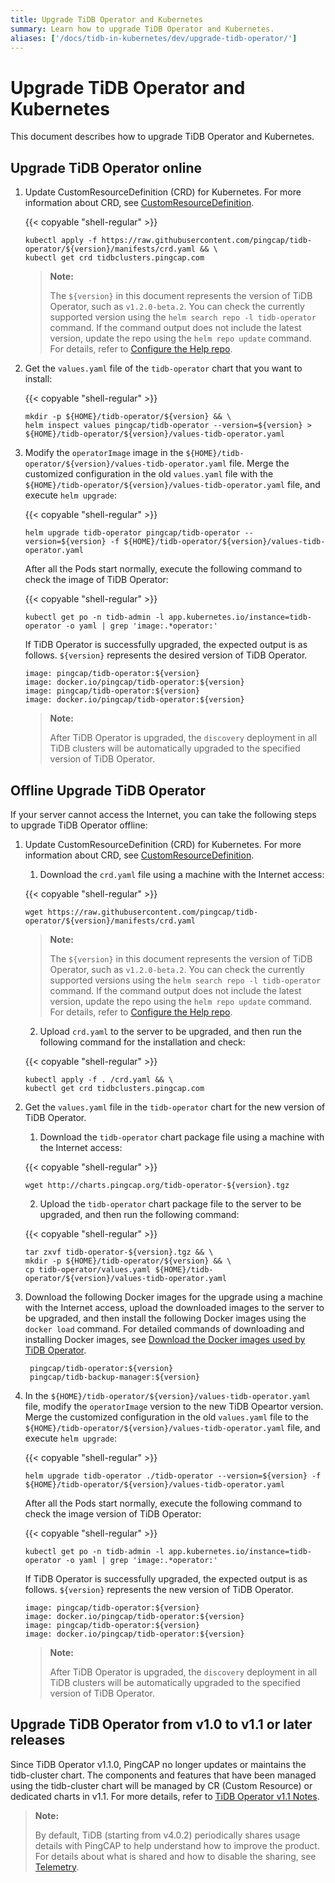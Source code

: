 ```yaml
---
title: Upgrade TiDB Operator and Kubernetes
summary: Learn how to upgrade TiDB Operator and Kubernetes.
aliases: ['/docs/tidb-in-kubernetes/dev/upgrade-tidb-operator/']
---
```


# Upgrade TiDB Operator and Kubernetes

This document describes how to upgrade TiDB Operator and Kubernetes.

## Upgrade TiDB Operator online

1. Update CustomResourceDefinition (CRD) for Kubernetes. For more information about CRD, see [CustomResourceDefinition](https://kubernetes.io/docs/tasks/access-kubernetes-api/custom-resources/custom-resource-definitions/).

    {{< copyable "shell-regular" >}}

    ```shell
    kubectl apply -f https://raw.githubusercontent.com/pingcap/tidb-operator/${version}/manifests/crd.yaml && \
    kubectl get crd tidbclusters.pingcap.com
    ```

    > **Note:**
    >
    > The `${version}` in this document represents the version of TiDB Operator, such as `v1.2.0-beta.2`. You can check the currently supported version using the `helm search repo -l tidb-operator` command.
    > If the command output does not include the latest version, update the repo using the `helm repo update` command. For details, refer to [Configure the Help repo](tidb-toolkit.md#configure-the-helm-repo).

2. Get the `values.yaml` file of the `tidb-operator` chart that you want to install:

    {{< copyable "shell-regular" >}}

    ```shell
    mkdir -p ${HOME}/tidb-operator/${version} && \
    helm inspect values pingcap/tidb-operator --version=${version} > ${HOME}/tidb-operator/${version}/values-tidb-operator.yaml
    ```

3. Modify the `operatorImage` image in the `${HOME}/tidb-operator/${version}/values-tidb-operator.yaml` file. Merge the customized configuration in the old `values.yaml` file with the `${HOME}/tidb-operator/${version}/values-tidb-operator.yaml` file, and execute `helm upgrade`:

    {{< copyable "shell-regular" >}}

    ```shell
    helm upgrade tidb-operator pingcap/tidb-operator --version=${version} -f ${HOME}/tidb-operator/${version}/values-tidb-operator.yaml
    ```

    After all the Pods start normally, execute the following command to check the image of TiDB Operator:

    {{< copyable "shell-regular" >}}

    ```shell
    kubectl get po -n tidb-admin -l app.kubernetes.io/instance=tidb-operator -o yaml | grep 'image:.*operator:'
    ```

    If TiDB Operator is successfully upgraded, the expected output is as follows. `${version}` represents the desired version of TiDB Operator.

    ```
    image: pingcap/tidb-operator:${version}
    image: docker.io/pingcap/tidb-operator:${version}
    image: pingcap/tidb-operator:${version}
    image: docker.io/pingcap/tidb-operator:${version}
    ```

    > **Note:**
    >
    > After TiDB Operator is upgraded, the `discovery` deployment in all TiDB clusters will be automatically upgraded to the specified version of TiDB Operator.

## Offline Upgrade TiDB Operator

If your server cannot access the Internet, you can take the following steps to upgrade TiDB Operator offline:

1. Update CustomResourceDefinition (CRD) for Kubernetes. For more information about CRD, see [CustomResourceDefinition](https://kubernetes.io/docs/tasks/access-kubernetes-api/custom-resources/custom-resource-definitions/).

    1. Download the `crd.yaml` file using a machine with the Internet access:

    {{< copyable "shell-regular" >}}

     ```shell
     wget https://raw.githubusercontent.com/pingcap/tidb-operator/${version}/manifests/crd.yaml
     ```
    > **Note:**
    >
    > The `${version}` in this document represents the version of TiDB Operator, such as `v1.2.0-beta.2`. You can check the currently supported versions using the `helm search repo -l tidb-operator` command.
    > If the command output does not include the latest version, update the repo using the `helm repo update` command. For details, refer to [Configure the Help repo](tidb-toolkit.md#configure-the-helm-repo).

    2. Upload `crd.yaml` to the server to be upgraded, and then run the following command for the installation and check:

    {{< copyable "shell-regular" >}}

     ```shell
     kubectl apply -f . /crd.yaml && \
     kubectl get crd tidbclusters.pingcap.com
     ```

2. Get the `values.yaml` file in the `tidb-operator` chart for the new version of TiDB Operator.

    1. Download the `tidb-operator` chart package file using a machine with the Internet access:
    
    {{< copyable "shell-regular" >}}

    ```shell
    wget http://charts.pingcap.org/tidb-operator-${version}.tgz
    ```

    2. Upload the `tidb-operator` chart package file to the server to be upgraded, and then run the following command:

    {{< copyable "shell-regular" >}}

    ```shell
    tar zxvf tidb-operator-${version}.tgz && \
    mkdir -p ${HOME}/tidb-operator/${version} && \
    cp tidb-operator/values.yaml ${HOME}/tidb-operator/${version}/values-tidb-operator.yaml
    ```

3. Download the following Docker images for the upgrade using a machine with the Internet access, upload the downloaded images to the server to be upgraded, and then install the following Docker images using the `docker load` command. For detailed commands of downloading and installing Docker images, see [Download the Docker images used by TiDB Operator](deploy-tidb-operator.md#download-the-docker-images-used-by-tidb-operator).

   ```shell
    pingcap/tidb-operator:${version}
    pingcap/tidb-backup-manager:${version}
   ```

4. In the `${HOME}/tidb-operator/${version}/values-tidb-operator.yaml` file, modify the `operatorImage` version to the new TiDB Opeartor version. Merge the customized configuration in the old `values.yaml` file to the `${HOME}/tidb-operator/${version}/values-tidb-operator.yaml` file, and execute `helm upgrade`:

   {{< copyable "shell-regular" >}}

    ```shell
    helm upgrade tidb-operator ./tidb-operator --version=${version} -f ${HOME}/tidb-operator/${version}/values-tidb-operator.yaml
    ```

   After all the Pods start normally, execute the following command to check the image version of TiDB Operator:

   {{< copyable "shell-regular" >}}

    ```shell
    kubectl get po -n tidb-admin -l app.kubernetes.io/instance=tidb-operator -o yaml | grep 'image:.*operator:'
    ```

   If TiDB Operator is successfully upgraded, the expected output is as follows. `${version}` represents the new version of TiDB Operator.

    ```
    image: pingcap/tidb-operator:${version}
    image: docker.io/pingcap/tidb-operator:${version}
    image: pingcap/tidb-operator:${version}
    image: docker.io/pingcap/tidb-operator:${version}
    ```

   > **Note:**
   >
   > After TiDB Operator is upgraded, the `discovery` deployment in all TiDB clusters will be automatically upgraded to the specified version of TiDB Operator.

## Upgrade TiDB Operator from v1.0 to v1.1 or later releases

Since TiDB Operator v1.1.0, PingCAP no longer updates or maintains the tidb-cluster chart. The components and features that have been managed using the tidb-cluster chart will be managed by CR (Custom Resource) or dedicated charts in v1.1. For more details, refer to [TiDB Operator v1.1 Notes](notes-tidb-operator-v1.1.md).

> **Note:**
>
> By default, TiDB (starting from v4.0.2) periodically shares usage details with PingCAP to help understand how to improve the product. For details about what is shared and how to disable the sharing, see [Telemetry](https://docs.pingcap.com/tidb/stable/telemetry).
